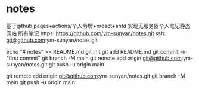 # notes
基于github pages+actions/个人令牌+preact+antd 实现无服务器个人笔记静态网站
所有笔记
https: https://github.com/ym-sunyan/notes.git
ssh: git@github.com:ym-sunyan/notes.git


echo "# notes" >> README.md
git init
git add README.md
git commit -m "first commit"
git branch -M main
git remote add origin git@github.com:ym-sunyan/notes.git
git push -u origin main

git remote add origin git@github.com:ym-sunyan/notes.git
git branch -M main
git push -u origin main
